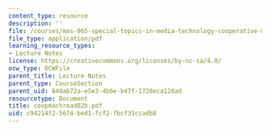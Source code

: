 ```yaml
---
content_type: resource
description: ''
file: /courses/mas-965-special-topics-in-media-technology-cooperative-machines-fall-2003/c94214f25674bed1fcf2fbcf31ccadb8_coopmachread02b.pdf
file_type: application/pdf
learning_resource_types:
- Lecture Notes
license: https://creativecommons.org/licenses/by-nc-sa/4.0/
ocw_type: OCWFile
parent_title: Lecture Notes
parent_type: CourseSection
parent_uid: 649ab72a-e5e3-4b6e-b47f-1728eca126ad
resourcetype: Document
title: coopmachread02b.pdf
uid: c94214f2-5674-bed1-fcf2-fbcf31ccadb8
---
```

